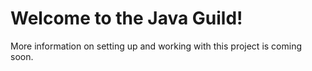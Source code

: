 # Welcome to the Java Guild!

More information on setting up and working with this project is coming soon.